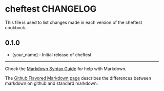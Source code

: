 # cheftest CHANGELOG

This file is used to list changes made in each version of the cheftest cookbook.

## 0.1.0
- [your_name] - Initial release of cheftest

- - -
Check the [Markdown Syntax Guide](http://daringfireball.net/projects/markdown/syntax) for help with Markdown.

The [Github Flavored Markdown page](http://github.github.com/github-flavored-markdown/) describes the differences between markdown on github and standard markdown.
